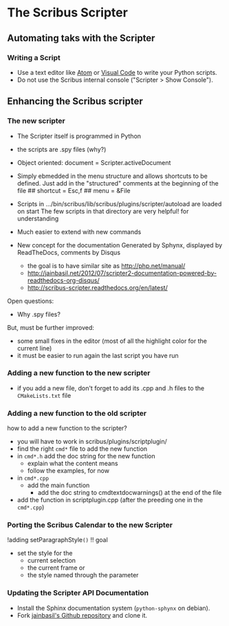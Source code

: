# The Scribus Scripter

## Automating taks with the Scripter

### Writing a Script

- Use a text editor like [Atom]() or [Visual Code]() to write your Python scripts.
- Do not use the Scribus internal console ("Scripter > Show Console").


## Enhancing the Scribus scripter

### The new scripter

- The Scripter itself is programmed in Python

- the scripts are .spy files (why?)

- Object oriented:
  document = Scripter.activeDocument
   
- Simply ebmedded in the menu structure and allows shortcuts to be defined.
  Just add in the "structured" comments at the beginning of the file
      ## shortcut = Esc,f
      ## menu = &File

- Scripts in .../bin/scribus/lib/scribus/plugins/scripter/autoload are loaded on start
  The few scripts in that directory are very helpful! for understanding 

- Much easier to extend with new commands

- New concept for the documentation
  Generated by Sphynx, displayed by ReadTheDocs, comments by Disqus
  - the goal is to have similar site as http://php.net/manual/
  - http://jainbasil.net/2012/07/scripter2-documentation-powered-by-readthedocs-org-disqus/
  - http://scribus-scripter.readthedocs.org/en/latest/

Open questions:
 - Why .spy files?

But, must be further improved:
- some small fixes in the editor (most of all the highlight color for the current line)
- it must be easier to run again the last script you have run


### Adding a new function to the new scripter


- if you add a new file, don't forget to add its .cpp and .h files to the `CMakeLists.txt` file

### Adding a new function to the old scripter

how to add a new function to the scripter?

- you will have to work in scribus/plugins/scriptplugin/
- find the right `cmd*` file to add the new function
- in `cmd*.h`  add the doc string for the new function
  - explain what the content means
  - follow the examples, for now
- in `cmd*.cpp`
  - add the main function
    - add the doc string to cmdtextdocwarnings() at the end of the file
- add the function in scriptplugin.cpp (after the preeding one in the `cmd*.cpp`)

### Porting the Scribus Calendar to the new Scripter
!adding setParagraphStyle`()`
!! goal
- set the style for the
  - current selection
  - the current frame or
  - the style named through the parameter

### Updating the Scripter API Documentation

- Install the Sphinx documentation system (`python-sphynx` on debian).
- Fork [jainbasil's Github repository](https://github.com/jainbasil/scripter-doc) and clone it.
